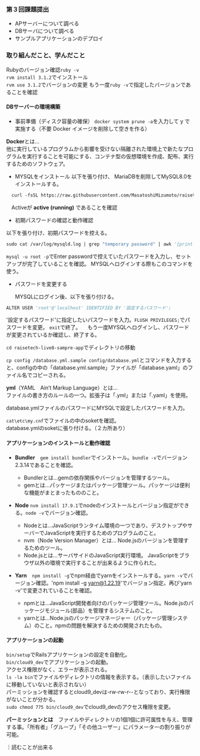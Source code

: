 ### 第３回課題提出  

- APサーバーについて調べる
- DBサーバについて調べる
- サンプルアプリケーションのデプロイ
  
### 取り組んだこと、学んだこと

Rubyのバージョン確認`ruby -v`  
`rvm install 3.1.2`でインストール  
`rvm use 3.1.2`でバージョンの変更 もう一度`ruby -v`で指定したバージョンであることを確認  

#### DBサーバーの環境構築
- 事前準備（ディスク容量の確保）
`docker system prune -a`を入力して y で実施する（不要 Docker イメージを削除して空きを作る）  

**Docker**とは…  
他に実行しているプログラムから影響を受けない隔離された環境上で新たなプログラムを実行することを可能にする、コンテナ型の仮想環境を作成、配布、実行するためのソフトウェア。

- MYSQLをインストール
以下を張り付け、 MariaDBを削除してMySQL8.0をインストールする。
```vb
  curl -fsSL https://raw.githubusercontent.com/MasatoshiMizumoto/raisetech_documents/main/aws/scripts/mysql_amazon_linux_2.sh | sh
```
　Activeが **active (running)** であることを確認

- 初期パスワードの確認と動作確認  

以下を張り付け、初期パスワードを控える。  
```vb
sudo cat /var/log/mysqld.log | grep "temporary password" | awk '{print $13}'
```  
`mysql -u root -p`でEnter passwordで控えていたパスワードを入力し、セットアップが完了していることを確認。 MYSQLへログインする際もこのコマンドを使う。  


- パスワードを変更する

  MYSQLにログイン後、以下を張り付ける。
  
```vb
ALTER USER 'root'@'localhost' IDENTIFIED BY '設定するパスワード';
```

'設定するパスワード'に指定したいパスワードを入力。`FLUSH PRIVILEGES;`でパスワードを変更。 `exit`で終了。 　もう一度MYSQLへログインし、パスワードが変更されているか確認し、終了する。      
  
  
  
`cd raisetech-live8-sampre-app`でディレクトリの移動    


`cp config /database.yml.sample config/database.yml`とコマンドを入力すると、configの中の「database.yml.sample」ファイルが「database.yaml」のファイル名でコピーされる。    

**yml**（YAML　Ain’t Markup Language）とは…  
ファイルの書き方のルールの一つ。拡張子は「.yml」または「.yaml」を使用。    

database.ymlファイルのパスワードにMYSQLで設定したパスワードを入力。  

`cat\etc\my.cnf`でファイルの中のsoketを確認。  
database.ymlのsoketに張り付ける。（２カ所あり）

#### アプリケーションのインストールと動作確認  

- **Bundler**　`gem install bundler`でインストール。`bundle -v`でバージョン2.3.14であることを確認。

  - Bundlerとは…gemの依存関係やバージョンを管理するツール。  
  - gemとは…パッケージまたはパッケージ管理ツール。パッケージは便利な機能がまとまったもののこと。
    
- **Node** `nvm install 17.9.1`でnodeのインストールとバージョン指定ができる。`node -v`でバージョン確認。  

  - Nodeとは…JavaScriptランタイム環境の一つであり、デスクトップやサーバーでJavaScriptを実行するためのプログラムのこと。
  - nvm（Node Version Manager）とは… Node.jsのバージョンを管理するためのツール。
  - Node.jsとは…サーバサイドのJavaScript実行環境。 JavaScriptをブラウザ以外の環境で実行することが出来るように作られた。 
 
      
- **Yarn**　`npm install -g`でnpm経由でyarnをインストールする。`yarn -v`でバージョン確認。'npm install -g yarn@1.22.19'でバージョン指定。再び'yarn -v'で変更されていることを確認。
  - npmとは…JavaScript開発者向けのパッケージ管理ツール。Node.jsのパッケージモジュール(部品）を管理するシステムのこと。     
  - yarnとは…Node.jsのパッケージマネージャー（パッケージ管理システム）のこと。npmの問題を解決するための開発されたもの。

#### アプリケーションの起動
   `bin/setup`でRailsアプリケーションの設定を自動化。  
  `bin/cloud9_dev`でアプリケーションの起動。  
アクセス権限がなく、エラーが表示される。  
`ls -la bin`でファイルやディレクトリの情報を表示する。（表示したいファイルに移動していないと表示されない）  
パーミッションを確認するとcloud9_devは-rw-rw-r--となっており、実行権限がないことが分かる。  
`sudo chmod 775 bin/cloud9_dev`でcloud9_devのアクセス権限を変更。  

**パーミッションとは**　ファイルやディレクトリの1個1個に許可属性を与え、管理する事。「所有者」「グループ」「その他ユーザー」にパラメーターの割り振りが可能。

  ｜読むことが出来る
    



